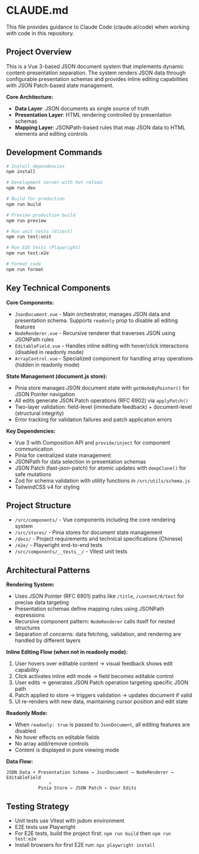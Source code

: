 # CLAUDE.md

This file provides guidance to Claude Code (claude.ai/code) when working with code in this repository.

## Project Overview

This is a Vue 3-based JSON document system that implements dynamic content-presentation separation. The system renders JSON data through configurable presentation schemas and provides inline editing capabilities with JSON Patch-based state management.

**Core Architecture:**
- **Data Layer**: JSON documents as single source of truth
- **Presentation Layer**: HTML rendering controlled by presentation schemas  
- **Mapping Layer**: JSONPath-based rules that map JSON data to HTML elements and editing controls

## Development Commands

```bash
# Install dependencies
npm install

# Development server with hot reload
npm run dev

# Build for production
npm run build

# Preview production build
npm run preview

# Run unit tests (Vitest)
npm run test:unit

# Run E2E tests (Playwright)
npm run test:e2e

# Format code
npm run format
```

## Key Technical Components

**Core Components:**
- `JsonDocument.vue` - Main orchestrator, manages JSON data and presentation schema. Supports `readonly` prop to disable all editing features
- `NodeRenderer.vue` - Recursive renderer that traverses JSON using JSONPath rules
- `EditableField.vue` - Handles inline editing with hover/click interactions (disabled in readonly mode)
- `ArrayControl.vue` - Specialized component for handling array operations (hidden in readonly mode)

**State Management (document.js store):**
- Pinia store manages JSON document state with `getNodeByPointer()` for JSON Pointer navigation
- All edits generate JSON Patch operations (RFC 6902) via `applyPatch()`
- Two-layer validation: field-level (immediate feedback) + document-level (structural integrity)
- Error tracking for validation failures and patch application errors

**Key Dependencies:**
- Vue 3 with Composition API and `provide/inject` for component communication
- Pinia for centralized state management
- JSONPath for data selection in presentation schemas
- JSON Patch (fast-json-patch) for atomic updates with `deepClone()` for safe mutations
- Zod for schema validation with utility functions in `/src/utils/schema.js`
- TailwindCSS v4 for styling

## Project Structure

- `/src/components/` - Vue components including the core rendering system
- `/src/stores/` - Pinia stores for document state management
- `/docs/` - Project requirements and technical specifications (Chinese)
- `/e2e/` - Playwright end-to-end tests
- `/src/components/__tests__/` - Vitest unit tests

## Architectural Patterns

**Rendering System:**
- Uses JSON Pointer (RFC 6901) paths like `/title`, `/content/0/text` for precise data targeting
- Presentation schemas define mapping rules using JSONPath expressions
- Recursive component pattern: `NodeRenderer` calls itself for nested structures
- Separation of concerns: data fetching, validation, and rendering are handled by different layers

**Inline Editing Flow (when not in readonly mode):**
1. User hovers over editable content → visual feedback shows edit capability
2. Click activates inline edit mode → field becomes editable control
3. User edits → generates JSON Patch operation targeting specific JSON path
4. Patch applied to store → triggers validation → updates document if valid
5. UI re-renders with new data, maintaining cursor position and edit state

**Readonly Mode:**
- When `readonly: true` is passed to `JsonDocument`, all editing features are disabled
- No hover effects on editable fields
- No array add/remove controls
- Content is displayed in pure viewing mode

**Data Flow:**
```
JSON Data + Presentation Schema → JsonDocument → NodeRenderer → EditableField
                ↓
            Pinia Store ← JSON Patch ← User Edits
```

## Testing Strategy

- Unit tests use Vitest with jsdom environment
- E2E tests use Playwright
- For E2E tests, build the project first: `npm run build` then `npm run test:e2e`
- Install browsers for first E2E run: `npx playwright install`